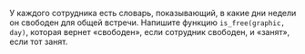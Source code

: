 У каждого сотрудника есть словарь, показывающий, в какие дни недели он свободен для общей встречи. Напишите функцию `is_free(graphic, day)`, которая вернет «свободен», если сотрудник свободен, и «занят», если тот занят.